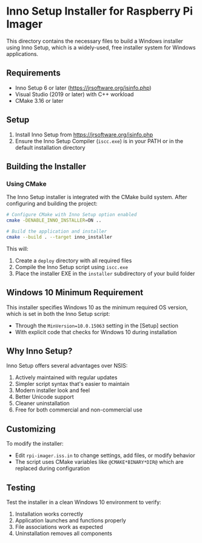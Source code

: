 # Inno Setup Installer for Raspberry Pi Imager

This directory contains the necessary files to build a Windows installer using Inno Setup, which is a widely-used, free installer system for Windows applications.

## Requirements

- Inno Setup 6 or later (https://jrsoftware.org/isinfo.php)
- Visual Studio (2019 or later) with C++ workload
- CMake 3.16 or later

## Setup

1. Install Inno Setup from https://jrsoftware.org/isinfo.php
2. Ensure the Inno Setup Compiler (`iscc.exe`) is in your PATH or in the default installation directory

## Building the Installer

### Using CMake

The Inno Setup installer is integrated with the CMake build system. After configuring and building the project:

```bash
# Configure CMake with Inno Setup option enabled
cmake -DENABLE_INNO_INSTALLER=ON ..

# Build the application and installer
cmake --build . --target inno_installer
```

This will:
1. Create a `deploy` directory with all required files
2. Compile the Inno Setup script using `iscc.exe`
3. Place the installer EXE in the `installer` subdirectory of your build folder

## Windows 10 Minimum Requirement

This installer specifies Windows 10 as the minimum required OS version, which is set in both the Inno Setup script:
- Through the `MinVersion=10.0.15063` setting in the [Setup] section
- With explicit code that checks for Windows 10 during installation

## Why Inno Setup?

Inno Setup offers several advantages over NSIS:
1. Actively maintained with regular updates
2. Simpler script syntax that's easier to maintain
3. Modern installer look and feel
4. Better Unicode support
5. Cleaner uninstallation
6. Free for both commercial and non-commercial use

## Customizing

To modify the installer:

- Edit `rpi-imager.iss.in` to change settings, add files, or modify behavior
- The script uses CMake variables like `@CMAKE*BINARY*DIR@` which are replaced during configuration

## Testing

Test the installer in a clean Windows 10 environment to verify:

1. Installation works correctly
2. Application launches and functions properly
3. File associations work as expected
4. Uninstallation removes all components 